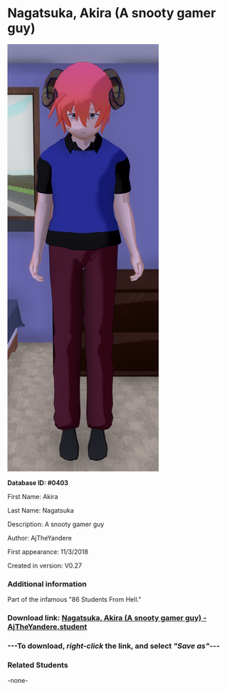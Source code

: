 # Nagatsuka, Akira (A snooty gamer guy)

<img src="../../Files/Images/Nagatsuka, Akira (A snooty gamer guy).png" title="Nagatsuka, Akira (A snooty gamer guy) - AjTheYandere">

**Database ID: #0403**

First Name: Akira

Last Name: Nagatsuka

Description: A snooty gamer guy

Author: AjTheYandere

First appearance: 11/3/2018

Created in version: V0.27

### Additional information

Part of the infamous "86 Students From Hell."

### Download link: <a href="https://raw.githubusercontent.com/Arbiter1223/Daigaku-Gurashi-Custom-Students/master/Files/Student%20Files/Nagatsuka%2C%20Akira%20(A%20snooty%20gamer%20guy)%20-%20AjTheYandere.student">Nagatsuka, Akira (A snooty gamer guy) - AjTheYandere.student</a>

### ---**To download, _right-click_ the link, and select _"Save as"_**---

### Related Students

-none-
